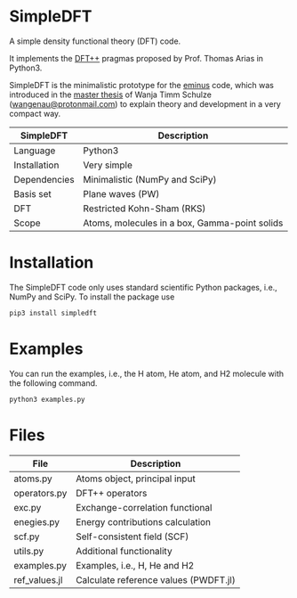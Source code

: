 # SimpleDFT

A simple density functional theory (DFT) code.

It implements the [DFT++](https://arxiv.org/abs/cond-mat/9909130) pragmas proposed by Prof. Thomas Arias
in Python3.

SimpleDFT is the minimalistic prototype for the [eminus](https://gitlab.com/nextdft/eminus) code,
which was introduced in the [master thesis](https://www.researchgate.net/publication/356537762_Domain-averaged_Fermi_holes_A_self-interaction_correction_perspective) of
Wanja Timm Schulze (wangenau@protonmail.com)
to explain theory and development in a very compact way.

| SimpleDFT | Description |
| --------- | ----------- |
| Language | Python3 |
| Installation | Very simple |
| Dependencies | Minimalistic (NumPy and SciPy) |
| Basis set| Plane waves (PW) |
| DFT | Restricted Kohn-Sham (RKS) |
| Scope | Atoms, molecules in a box, Gamma-point solids |

# Installation 
The SimpleDFT code only uses standard scientific
Python packages, i.e., NumPy and SciPy.
To install the package use

```bash 
pip3 install simpledft
```

# Examples 
You can run the examples, i.e.,
the H atom, He atom, and H2 molecule
with the following command.

```bash 
python3 examples.py
```

# Files
| File | Description |
| ---- | ----------- |
| atoms.py | Atoms object, principal input |
| operators.py | DFT++ operators |
| exc.py | Exchange-correlation functional |
| enegies.py | Energy contributions calculation |
| scf.py | Self-consistent field (SCF) |
| utils.py | Additional functionality |
| examples.py | Examples, i.e., H, He and H2 |
| ref_values.jl | Calculate reference values (PWDFT.jl) |

